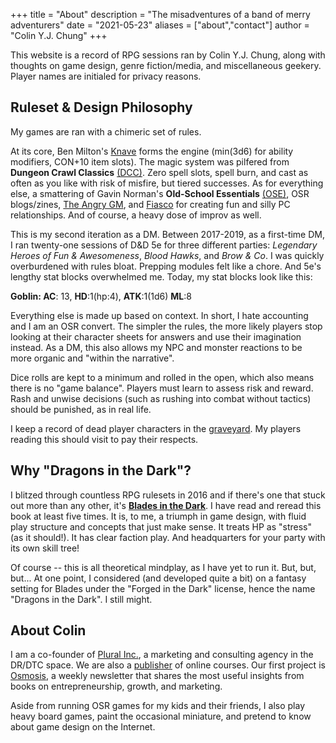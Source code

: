 +++
title = "About"
description = "The misadventures of a band of merry adventurers"
date = "2021-05-23"
aliases = ["about","contact"]
author = "Colin Y.J. Chung"
+++

This website is a record of RPG sessions ran by Colin Y.J. Chung, along with thoughts on game design, genre fiction/media, and miscellaneous geekery. Player names are initialed for privacy reasons. 

## Ruleset & Design Philosophy

My games are ran with a chimeric set of rules. 

At its core, Ben Milton's [Knave](https://questingbeast.itch.io/knave) forms the engine (min(3d6) for ability modifiers, CON+10 item slots). The magic system was pilfered from **Dungeon Crawl Classics** [(DCC)](https://goodman-games.com/dungeon-crawl-classics-rpg/). Zero spell slots, spell burn, and cast as often as you like with risk of misfire, but tiered successes. As for everything else, a smattering of Gavin Norman's **Old-School Essentials** [(OSE)](https://necroticgnome.com/collections/old-school-essentials), OSR blogs/zines, [The Angry GM](https://theangrygm.com/), and [Fiasco](https://bullypulpitgames.com/games/fiasco/) for creating fun and silly PC relationships. And of course, a heavy dose of improv as well.

This is my second iteration as a DM. Between 2017-2019, as a first-time DM, I ran twenty-one sessions of D&D 5e for three different parties: _Legendary Heroes of Fun & Awesomeness_, _Blood Hawks_, and _Brow & Co_. I was quickly overburdened with rules bloat. Prepping modules felt like a chore. And 5e's lengthy stat blocks overwhelmed me. Today, my stat blocks look like this: 

**Goblin: AC**: 13, **HD**:1(hp:4), **ATK**:1(1d6) **ML**:8

Everything else is made up based on context. In short, I hate accounting and I am an OSR convert. The simpler the rules, the more likely players stop looking at their character sheets for answers and use their imagination instead. As a DM, this also allows my NPC and monster reactions to be more organic and "within the narrative".

Dice rolls are kept to a minimum and rolled in the open, which also means there is no "game balance". Players must learn to assess risk and reward. Rash and unwise decisions (such as rushing into combat without tactics) should be punished, as in real life.

I keep a record of dead player characters in the [graveyard](https://dragonsinthedark.com/graveyard/). My players reading this should visit to pay their respects.

## Why "Dragons in the Dark"?

I blitzed through countless RPG rulesets in 2016 and if there's one that stuck out more than any other, it's **[Blades in the Dark](https://bladesinthedark.com/)**. I have read and reread this book at least five times. It is, to me, a triumph in game design, with fluid play structure and concepts that just make sense. It treats HP as "stress" (as it should!). It has clear faction play. And headquarters for your party with its own skill tree!

Of course -- this is all theoretical mindplay, as I have yet to run it. But, but, but... At one point, I considered (and developed quite a bit) on a fantasy setting for Blades under the "Forged in the Dark" license, hence the name "Dragons in the Dark". I still might.

## About Colin

I am a co-founder of [Plural Inc.](https://pluralcopy.com/), a marketing and consulting agency in the DR/DTC space. We are also a [publisher](https://pluralpress.com/) of online courses. Our first project is [Osmosis](https://www.osmosis.dev/), a weekly newsletter that shares the most useful insights from books on entrepreneurship, growth, and marketing.

Aside from running OSR games for my kids and their friends, I also play heavy board games, paint the occasional miniature, and pretend to know about game design on the Internet.
